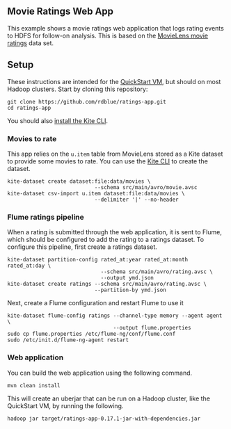 ## Movie Ratings Web App

This example shows a movie ratings web application that logs rating events to
HDFS for follow-on analysis. This is based on the [MovieLens movie
ratings][movielens] data set.

[movielens]: http://grouplens.org/datasets/movielens/

## Setup

These instructions are intended for the [QuickStart VM][quickstart-vm], but
should on most Hadoop clusters. Start by cloning this repository:

```
git clone https://github.com/rdblue/ratings-app.git
cd ratings-app
```

You should also [install the Kite CLI][kite-cli-install].

[quickstart-vm]: http://www.cloudera.com/content/cloudera/en/downloads/quickstart_vms/cdh-5-3-x.html
[kite-cli-install]: http://kitesdk.org/docs/0.17.1/Install-Kite.html

### Movies to rate

This app relies on the `u.item` table from MovieLens stored as a Kite dataset
to provide some movies to rate. You can use the [Kite CLI][kite-cli] to create
the dataset.

```
kite-dataset create dataset:file:data/movies \
                            --schema src/main/avro/movie.avsc
kite-dataset csv-import u.item dataset:file:data/movies \
                            --delimiter '|' --no-header
```

### Flume ratings pipeline

When a rating is submitted through the web application, it is sent to Flume,
which should be configured to add the rating to a ratings dataset. To configure
this pipeline, first create a ratings dataset.

```
kite-dataset partition-config rated_at:year rated_at:month rated_at:day \
                              --schema src/main/avro/rating.avsc \
                              --output ymd.json
kite-dataset create ratings --schema src/main/avro/rating.avsc \
                            --partition-by ymd.json
```

Next, create a Flume configuration and restart Flume to use it

```
kite-dataset flume-config ratings --channel-type memory --agent agent \
                                  --output flume.properties
sudo cp flume.properties /etc/flume-ng/conf/flume.conf
sudo /etc/init.d/flume-ng-agent restart
```

[kite-cli]: http://kitesdk.org/docs/0.17.1/cli-reference.html

### Web application

You can build the web application using the following command.

```
mvn clean install
```

This will create an uberjar that can be run on a Hadoop cluster, like the
QuickStart VM, by running the following.

```
hadoop jar target/ratings-app-0.17.1-jar-with-dependencies.jar
```

